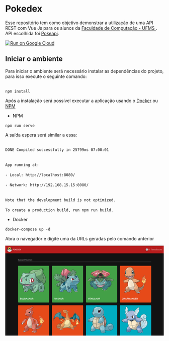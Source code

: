 # Pokedex

Esse repositório tem como objetivo demonstrar a utilização de uma API REST com Vue Js para os alunos da [Faculdade de Computação - UFMS ]('https://www.facom.ufms.br/'). API escolhida foi [Pokeapi](https://pokeapi.co/).

[![Run on Google Cloud](https://deploy.cloud.run/button.svg)](https://deploy.cloud.run)

## Iniciar o ambiente

Para iniciar o ambiente será necessário instalar as dependências do projeto, para isso execute o seguinte comando:

```shell

npm install

```

Após a instalação será possível executar a aplicação usando o [Docker](https://docker.com/) ou [NPM](https://www.npmjs.com/)

- NPM

```shell
npm run serve
```

A saída espera será similar a essa:

```text

DONE Compiled successfully in 25799ms 07:00:01


App running at:

- Local: http://localhost:8080/

- Network: http://192.168.15.15:8080/


Note that the development build is not optimized.

To create a production build, run npm run build.
```

- Docker

```shell
docker-compose up -d
```

Abra o navegador e digite uma da URLs geradas pelo comando anterior

![image](https://github.com/DiegoBulhoes/pokedex/blob/master/image.png)
